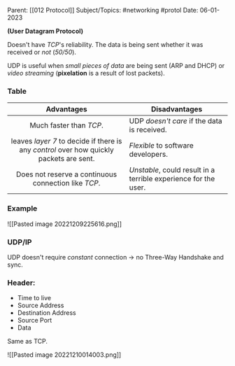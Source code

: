 
Parent: [[012 Protocol]]
Subject/Topics: #networking #protol 
Date: 06-01-2023


**(User Datagram Protocol)**

Doesn't have *TCP*'s reliability. 
	The data is being sent whether it was received or *not* (*50/50*).

UDP is useful when *small pieces of data* are being sent (ARP and DHCP) or *video streaming* (**pixelation** is a result of lost packets).

### Table

|                                       **Advantages**                                        | **Disadvantages**                             |
|:---------------------------------------------------------------------------------------:| ----------------------------------------- |
|                                 Much faster than *TCP*.                                  | UDP *doesn't care* if the data is received. |
| leaves *layer 7* to decide if there is any *control* over how quickly packets are sent. | *Flexible* to software developers. |
| Does not reserve a continuous connection like *TCP*.| *Unstable*, could result in a terrible experience for the user. |


### Example 

![[Pasted image 20221209225616.png]]

### UDP/IP

UDP doesn't require *constant* connection -> no Three-Way Handshake and sync.

### Header:

- Time to live
- Source Address
- Destination Address
- Source Port
- Data

Same as TCP.

![[Pasted image 20221210014003.png]]